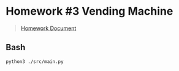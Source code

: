 # Homework \#3 Vending Machine

> [Homework Document](https://docs.google.com/document/d/1ivthIKkkXF-06dA7cEQRkU1LoL4o6IKyU9VyG9Wl9Fo/edit)

## Bash

~~~shell
python3 ./src/main.py
~~~